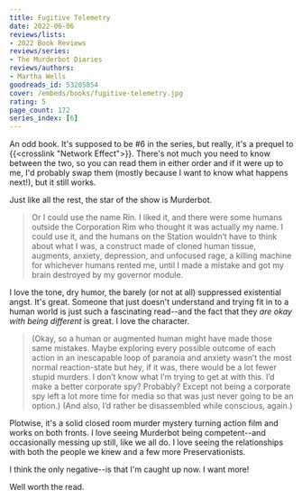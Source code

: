 ```yaml
---
title: Fugitive Telemetry
date: 2022-06-06
reviews/lists:
- 2022 Book Reviews
reviews/series:
- The Murderbot Diaries
reviews/authors:
- Martha Wells
goodreads_id: 53205854
cover: /embeds/books/fugitive-telemetry.jpg
rating: 5
page_count: 172
series_index: [6]
---
```

An odd book. It's supposed to be #6 in the series, but really, it's a prequel to {{<crosslink "Network Effect">}}. There's not much you need to know between the two, so you can read them in either order and if it were up to me, I'd probably swap them (mostly because I want to know what happens next!), but it still works. 

<!--more-->

Just like all the rest, the star of the show is Murderbot. 

> Or I could use the name Rin. I liked it, and there were some humans outside the Corporation Rim who thought it was actually my name. I could use it, and the humans on the Station wouldn’t have to think about what I was, a construct made of cloned human tissue, augments, anxiety, depression, and unfocused rage, a killing machine for whichever humans rented me, until I made a mistake and got my brain destroyed by my governor module.

I love the tone, dry humor, the barely (or not at all) suppressed existential angst. It's great. Someone that just doesn't understand and trying fit in to a human world is just such a fascinating read--and the fact that they *are okay with being different* is great. I love the character. 

> (Okay, so a human or augmented human might have made those same mistakes. Maybe exploring every possible outcome of each action in an inescapable loop of paranoia and anxiety wasn’t the most normal reaction-state but hey, if it was, there would be a lot fewer stupid murders. I don’t know what I’m trying to get at with this. I’d make a better corporate spy? Probably? Except not being a corporate spy left a lot more time for media so that was just never going to be an option.) (And also, I’d rather be disassembled while conscious, again.)

Plotwise, it's a solid closed room murder mystery turning action film and works on both fronts. I love seeing Murderbot being competent--and occasionally messing up still, like we all do. I love seeing the relationships with both the people we knew and a few more Preservationists. 

I think the only negative--is that I'm caught up now. I want more! 

Well worth the read.